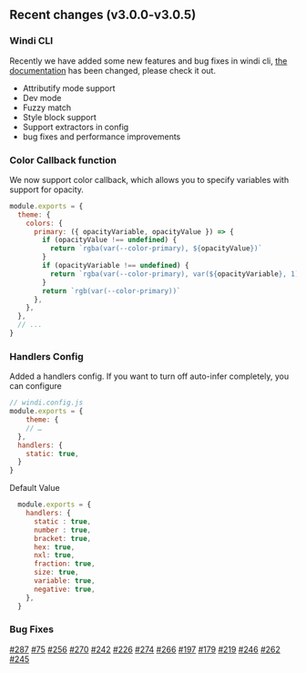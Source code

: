 ## Recent changes (v3.0.0-v3.0.5)

### Windi CLI

Recently we have added some new features and bug fixes in windi cli, [the documentation](https://windicss.org/integrations/cli.html) has been changed, please check it out.

- Attributify mode support
- Dev mode
- Fuzzy match
- Style block support
- Support extractors in config
- bug fixes and performance improvements

### Color Callback function

We now support color callback, which allows you to specify variables with support for opacity.

```js
module.exports = {
  theme: {
    colors: {
      primary: ({ opacityVariable, opacityValue }) => {
        if (opacityValue !== undefined) {
          return `rgba(var(--color-primary), ${opacityValue})`
        }
        if (opacityVariable !== undefined) {
          return `rgba(var(--color-primary), var(${opacityVariable}, 1))`
        }
        return `rgb(var(--color-primary))`
      },
    },
  },
  // ...
}
```

### Handlers Config

Added a handlers config. If you want to turn off auto-infer completely, you can configure

```js
// windi.config.js
module.exports = {
	theme: {
    // …
  },
  handlers: {
  	static: true,
  }
}
```

Default Value

```js
  module.exports = {
    handlers: {
      static : true,
      number : true,
      bracket: true,
      hex: true,
      nxl: true,
      fraction: true,
      size: true,
      variable: true,
      negative: true,
    },
  }
```

### Bug Fixes

[#287](https://github.com/windicss/windicss/issues/287) [#75](https://github.com/windicss/windicss/issues/75) [#256](https://github.com/windicss/windicss/issues/256) [#270](https://github.com/windicss/windicss/issues/270) [#242](https://github.com/windicss/windicss/issues/242) [#226](https://github.com/windicss/windicss/issues/226) [#274](https://github.com/windicss/windicss/issues/274) [#266](https://github.com/windicss/windicss/issues/266) [#197](https://github.com/windicss/windicss/issues/197) [#179](https://github.com/windicss/windicss/issues/179) [#219](https://github.com/windicss/windicss/issues/219) [#246](https://github.com/windicss/windicss/issues/246) [#262](https://github.com/windicss/windicss/issues/262) [#245](https://github.com/windicss/windicss/issues/245)